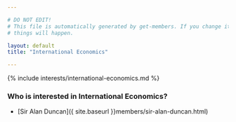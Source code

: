 ```yaml
---

# DO NOT EDIT!
# This file is automatically generated by get-members. If you change it, bad
# things will happen.

layout: default
title: "International Economics"

---
```


{% include interests/international-economics.md %}

### Who is interested in International Economics?


* [Sir Alan Duncan]({ site.baseurl }}members/sir-alan-duncan.html)
